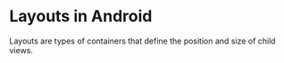 # Layouts in Android

Layouts are types of containers that define the position and size of child views.